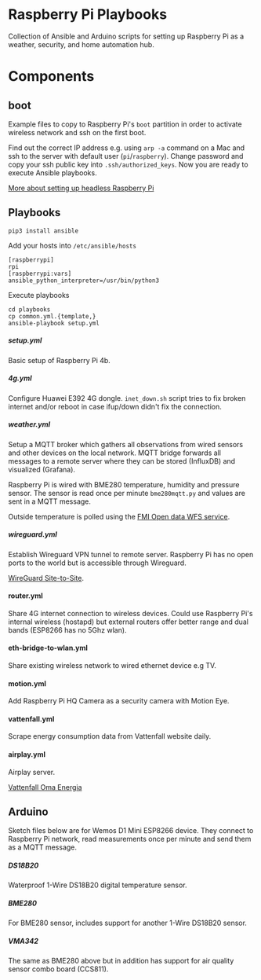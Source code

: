 # Raspberry Pi Playbooks

Collection of Ansible and Arduino scripts for setting up Raspberry Pi as a weather, security, and home automation hub.

# Components

## boot

Example files to copy to Raspberry Pi's ```boot``` partition in order to activate wireless network and ssh on the first boot.

Find out the correct IP address e.g. using ```arp -a``` command on a Mac and ssh to the server with default user (```pi```/```raspberry```). Change password and copy your ssh public key into ```.ssh/authorized_keys```. Now you are ready to execute Ansible playbooks.

[More about setting up headless Raspberry Pi](https://www.raspberrypi.org/documentation/configuration/wireless/headless.md)

## Playbooks

```
pip3 install ansible
```

Add your hosts into ```/etc/ansible/hosts```
```
[raspberrypi]
rpi
[raspberrypi:vars]
ansible_python_interpreter=/usr/bin/python3
```

Execute playbooks
```
cd playbooks
cp common.yml.{template,}
ansible-playbook setup.yml
```

##### setup.yml 

Basic setup of Raspberry Pi 4b.

##### 4g.yml

Configure Huawei E392 4G dongle. ```inet_down.sh``` script tries to fix broken internet and/or reboot in case ifup/down didn't fix the connection.

##### weather.yml

Setup a MQTT broker which gathers all observations from wired sensors and other devices on the local network. MQTT bridge forwards all messages to a remote server where they can be stored (InfluxDB) and visualized (Grafana).

Raspberry Pi is wired with BME280 temperature, humidity and pressure sensor. The sensor is read once per minute ```bme280mqtt.py``` and values are sent in a MQTT message.

Outside temperature is polled using the [FMI Open data WFS service](https://en.ilmatieteenlaitos.fi/open-data-manual).

##### wireguard.yml

Establish Wireguard VPN tunnel to remote server. Raspberry Pi has no open ports to the world
but is accessible through Wireguard.

[WireGuard Site-to-Site](https://gist.github.com/insdavm/b1034635ab23b8839bf957aa406b5e39).

#### router.yml

Share 4G internet connection to wireless devices. Could use Raspberry Pi's internal wireless (hostapd) but external routers offer better range and dual bands (ESP8266 has no 5Ghz wlan).

#### eth-bridge-to-wlan.yml

Share existing wireless network to wired ethernet device e.g TV.

#### motion.yml

Add Raspberry Pi HQ Camera as a security camera with Motion Eye.

#### vattenfall.yml

Scrape energy consumption data from Vattenfall website daily.

#### airplay.yml

Airplay server.


[Vattenfall Oma Energia](https://omaenergia.vattenfall.fi/)
## Arduino

Sketch files below are for Wemos D1 Mini ESP8266 device. They connect to Raspberry Pi network, read measurements once per minute and send them as a MQTT message.

##### DS18B20

Waterproof 1-Wire DS18B20 digital temperature sensor.

##### BME280

For BME280 sensor, includes support for another 1-Wire DS18B20 sensor.

##### VMA342

The same as BME280 above but in addition has support for air quality sensor combo board (CCS811).